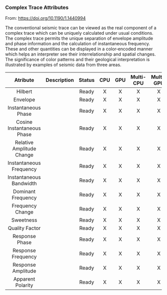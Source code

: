 ### Complex Trace Attributes

From: https://doi.org/10.1190/1.1440994

The conventional seismic trace can be viewed as the real component of a complex trace which can be uniquely calculated under usual conditions. The complex trace permits the unique separation of envelope amplitude and phase information and the calculation of instantaneous frequency. These and other quantities can be displayed in a color‐encoded manner which helps an interpreter see their interrelationship and spatial changes. The significance of color patterns and their geological interpretation is illustrated by examples of seismic data from three areas.

|       **Atribute**         | **Description** | **Status** | **CPU** | **GPU** | **Multi-CPU** | **Multi-GPU** |
|:--------------------------:|:---------------:|:----------:|:-------:|:-------:|:-------------:|:-------------:|
|         Hilbert            |                 |    Ready   |    X    |    X    |       X       |       X       |
|         Envelope           |                 |    Ready   |    X    |    X    |       X       |       X       |
|   Instantaneous Phase      |                 |    Ready   |    X    |    X    |       X       |       X       |
| Cosine Instantaneous Phase |                 |    Ready   |    X    |    X    |       X       |       X       |
| Relative Amplitude Change  |                 |    Ready   |    X    |    X    |       X       |       X       |
|  Instantaneous Frequency   |                 |    Ready   |    X    |    X    |       X       |       X       |
|  Instantaneous Bandwidth   |                 |    Ready   |    X    |    X    |       X       |       X       |
|    Dominant Frequency      |                 |    Ready   |    X    |    X    |       X       |       X       |
|     Frequency Change       |                 |    Ready   |    X    |    X    |       X       |       X       |
|        Sweetness           |                 |    Ready   |    X    |    X    |       X       |       X       |
|     Quality Factor         |                 |    Ready   |    X    |    X    |       X       |       X       |
|     Response Phase         |                 |    Ready   |    X    |    X    |       X       |       X       |
|     Response Frequency     |                 |    Ready   |    X    |    X    |       X       |       X       |
|     Response Amplitude     |                 |    Ready   |    X    |    X    |       X       |       X       |
|     Apparent Polarity      |                 |    Ready   |    X    |    X    |       X       |       X       |
